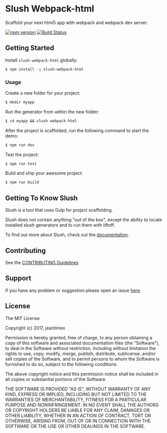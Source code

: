 # Slush Webpack-html

Scaffold your next html5 app with webpack and webpack dev server.

[![npm version](https://badge.fury.io/js/slush-webpack-html.svg)](https://badge.fury.io/js/slush-webpack-html)
[![Build Status](https://secure.travis-ci.org/jeantimex/slush-webpack-html.png?branch=master)](https://travis-ci.org/jeantimex/slush-webpack-html)

## Getting Started

Install `slush-webpack-html` globally:

```bash
$ npm install -g slush-webpack-html
```

### Usage

Create a new folder for your project:

```bash
$ mkdir myapp
```

Run the generator from within the new folder:

```bash
$ cd myapp && slush webpack-html
```

After the project is scaffolded, run the following command to start the demo:
```bash
$ npm run dev
```

Test the project:
```bash
$ npm run test
```

Build and ship your awesome project:
```bash
$ npm run build
```

## Getting To Know Slush

Slush is a tool that uses Gulp for project scaffolding.

Slush does not contain anything "out of the box", except the ability to locate installed slush generators and to run them with liftoff.

To find out more about Slush, check out the [documentation](https://github.com/slushjs/slush).

## Contributing

See the [CONTRIBUTING Guidelines](https://github.com/jeantimex/slush-webpack-html/blob/master/CONTRIBUTING.md)

## Support
If you have any problem or suggestion please open an issue [here](https://github.com/jeantimex/slush-webpack-html/issues).

## License 

The MIT License

Copyright (c) 2017, jeantimex

Permission is hereby granted, free of charge, to any person
obtaining a copy of this software and associated documentation
files (the "Software"), to deal in the Software without
restriction, including without limitation the rights to use,
copy, modify, merge, publish, distribute, sublicense, and/or sell
copies of the Software, and to permit persons to whom the
Software is furnished to do so, subject to the following
conditions:

The above copyright notice and this permission notice shall be
included in all copies or substantial portions of the Software.

THE SOFTWARE IS PROVIDED "AS IS", WITHOUT WARRANTY OF ANY KIND,
EXPRESS OR IMPLIED, INCLUDING BUT NOT LIMITED TO THE WARRANTIES
OF MERCHANTABILITY, FITNESS FOR A PARTICULAR PURPOSE AND
NONINFRINGEMENT. IN NO EVENT SHALL THE AUTHORS OR COPYRIGHT
HOLDERS BE LIABLE FOR ANY CLAIM, DAMAGES OR OTHER LIABILITY,
WHETHER IN AN ACTION OF CONTRACT, TORT OR OTHERWISE, ARISING
FROM, OUT OF OR IN CONNECTION WITH THE SOFTWARE OR THE USE OR
OTHER DEALINGS IN THE SOFTWARE.

